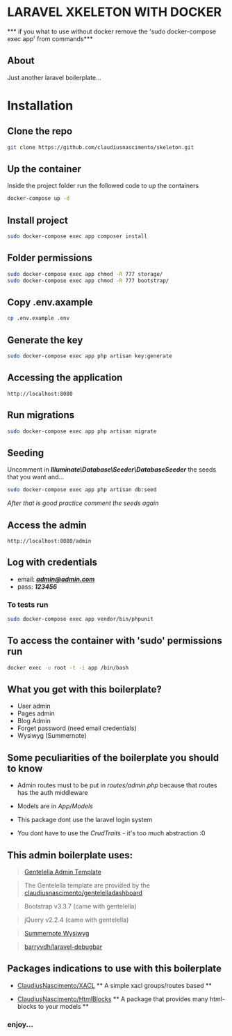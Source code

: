 # LARAVEL XKELETON WITH DOCKER 
*** if you what to use without docker remove the 'sudo docker-compose exec app' from commands***

## About

Just another laravel boilerplate...


# Installation

## Clone the repo

``` bash
git clone https://github.com/claudiusnascimento/skeleton.git
```

## Up the container

Inside the project folder run the followed code to up the containers

``` bash
docker-compose up -d
```

## Install project

``` bash
sudo docker-compose exec app composer install
```
## Folder permissions
``` bash
sudo docker-compose exec app chmod -R 777 storage/
sudo docker-compose exec app chmod -R 777 bootstrap/
```

## Copy .env.axample

``` bash
cp .env.example .env
```

## Generate the key

``` bash
sudo docker-compose exec app php artisan key:generate
```

## Accessing the application
```
http://localhost:8080
```

## Run migrations
``` bash
sudo docker-compose exec app php artisan migrate
```

## Seeding

Uncomment in ***Illuminate\Database\Seeder\DatabaseSeeder*** the seeds that you want and...

``` bash
sudo docker-compose exec app php artisan db:seed
```

*After that is good practice comment the seeds again*

## Access the admin
```
http://localhost:8080/admin
```

## Log with credentials

- email: ***admin@admin.com*** 
- pass: ***123456***


### To tests run
``` bash
sudo docker-compose exec app vendor/bin/phpunit
```

## To access the container with 'sudo' permissions run
``` bash
docker exec -u root -t -i app /bin/bash
```

## What you get with this boilerplate?

- User admin
- Pages admin
- Blog Admin
- Forget password (need email credentials)
- Wysiwyg (Summernote)

## Some peculiarities of the boilerplate you should to know

- Admin routes must to be put in *routes/admin.php* because that routes has the auth middleware

- Models are in *App/Models*

- This package dont use the laravel login system

- You dont have to use the *CrudTraits* - it's too much abstraction :0

## This admin boilerplate uses:

> [Gentelella Admin Template](https://colorlib.com/polygon/gentelella/) 

> The Gentelella template are provided by the [claudiusnascimento/gentelelladashboard](https://github.com/claudiusnascimento/gentelelladashboard)

> Bootstrap v3.3.7 (came with gentelella)

> jQuery v2.2.4 (came with gentelella)

> [Summernote Wysiwyg](https://summernote.org/)

> [barryvdh/laravel-debugbar](https://github.com/barryvdh/laravel-debugbar)

## Packages indications to use with this boilerplate

- [ClaudiusNascimento/XACL](https://github.com/claudiusnascimento/xacl)
** A simple xacl groups/routes based **

- [ClaudiusNascimento/HtmlBlocks](https://github.com/claudiusnascimento/html-blocks)
** A package that provides many html-blocks to your models **

### enjoy...

